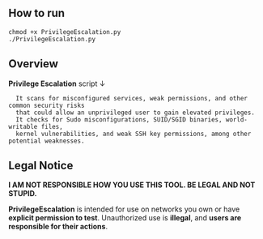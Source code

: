 ## How to run

    chmod +x PrivilegeEscalation.py
    ./PrivilegeEscalation.py

## Overview

**Privilege Escalation** script ↓

      It scans for misconfigured services, weak permissions, and other common security risks
      that could allow an unprivileged user to gain elevated privileges.
      It checks for Sudo misconfigurations, SUID/SGID binaries, world-writable files,
      kernel vulnerabilities, and weak SSH key permissions, among other potential weaknesses.

## Legal Notice

**I AM NOT RESPONSIBLE HOW YOU USE THIS TOOL. BE LEGAL AND NOT STUPID.**

**PrivilegeEscalation** is intended for use on networks you own or have **explicit permission to test**. Unauthorized use is **illegal**, and **users are responsible for their actions**.
